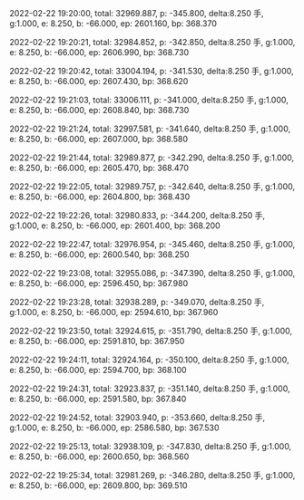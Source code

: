 2022-02-22 19:20:00, total: 32969.887, p: -345.800, delta:8.250 手, g:1.000, e: 8.250, b: -66.000, ep: 2601.160, bp: 368.370

2022-02-22 19:20:21, total: 32984.852, p: -342.850, delta:8.250 手, g:1.000, e: 8.250, b: -66.000, ep: 2606.990, bp: 368.730

2022-02-22 19:20:42, total: 33004.194, p: -341.530, delta:8.250 手, g:1.000, e: 8.250, b: -66.000, ep: 2607.430, bp: 368.620

2022-02-22 19:21:03, total: 33006.111, p: -341.000, delta:8.250 手, g:1.000, e: 8.250, b: -66.000, ep: 2608.840, bp: 368.730

2022-02-22 19:21:24, total: 32997.581, p: -341.640, delta:8.250 手, g:1.000, e: 8.250, b: -66.000, ep: 2607.000, bp: 368.580

2022-02-22 19:21:44, total: 32989.877, p: -342.290, delta:8.250 手, g:1.000, e: 8.250, b: -66.000, ep: 2605.470, bp: 368.470

2022-02-22 19:22:05, total: 32989.757, p: -342.640, delta:8.250 手, g:1.000, e: 8.250, b: -66.000, ep: 2604.800, bp: 368.430

2022-02-22 19:22:26, total: 32980.833, p: -344.200, delta:8.250 手, g:1.000, e: 8.250, b: -66.000, ep: 2601.400, bp: 368.200

2022-02-22 19:22:47, total: 32976.954, p: -345.460, delta:8.250 手, g:1.000, e: 8.250, b: -66.000, ep: 2600.540, bp: 368.250

2022-02-22 19:23:08, total: 32955.086, p: -347.390, delta:8.250 手, g:1.000, e: 8.250, b: -66.000, ep: 2596.450, bp: 367.980

2022-02-22 19:23:28, total: 32938.289, p: -349.070, delta:8.250 手, g:1.000, e: 8.250, b: -66.000, ep: 2594.610, bp: 367.960

2022-02-22 19:23:50, total: 32924.615, p: -351.790, delta:8.250 手, g:1.000, e: 8.250, b: -66.000, ep: 2591.810, bp: 367.950

2022-02-22 19:24:11, total: 32924.164, p: -350.100, delta:8.250 手, g:1.000, e: 8.250, b: -66.000, ep: 2594.700, bp: 368.100

2022-02-22 19:24:31, total: 32923.837, p: -351.140, delta:8.250 手, g:1.000, e: 8.250, b: -66.000, ep: 2591.580, bp: 367.840

2022-02-22 19:24:52, total: 32903.940, p: -353.660, delta:8.250 手, g:1.000, e: 8.250, b: -66.000, ep: 2586.580, bp: 367.530

2022-02-22 19:25:13, total: 32938.109, p: -347.830, delta:8.250 手, g:1.000, e: 8.250, b: -66.000, ep: 2600.650, bp: 368.560

2022-02-22 19:25:34, total: 32981.269, p: -346.280, delta:8.250 手, g:1.000, e: 8.250, b: -66.000, ep: 2609.800, bp: 369.510
